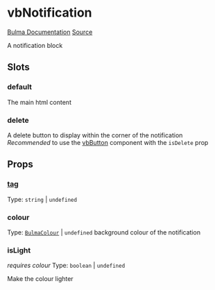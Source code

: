 # vbNotification

[Bulma Documentation](https://bulma.io/documentation/elements/notification)
[Source](https://github.com/csc530/vuebulma/blob/main/src/vbComponents/elements/BulmaNotification.vue)

A notification block

## Slots

### default

The main html content

### delete

A delete button to display within the corner of the notification
_Recommended_ to use the [vbButton](BulmaButton.md) component with the `isDelete` prop

## Props

### [tag](../../types/common_types.md#tag)

Type: `string` | `undefined`

### colour

Type: [`BulmaColour`](../../types/common_types.md#bulmacolour) | `undefined`
background colour of the notification

### isLight

_requires colour_
Type: `boolean` | `undefined`

Make the colour lighter
